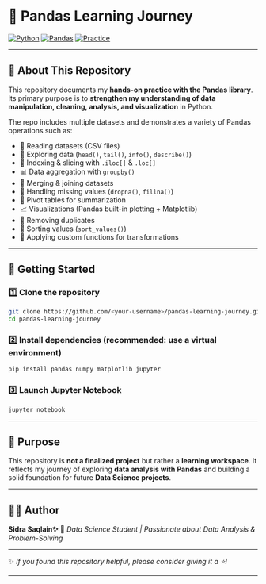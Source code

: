 # 📘 Pandas Learning Journey

[![Python](https://img.shields.io/badge/Python-3.x-blue.svg)](https://www.python.org/)
[![Pandas](https://img.shields.io/badge/Library-Pandas-green.svg)](https://pandas.pydata.org/)
[![Practice](https://img.shields.io/badge/Status-Learning%20in%20Progress-orange.svg)](https://github.com/)

---

## 📖 About This Repository

This repository documents my **hands-on practice with the Pandas library**.
Its primary purpose is to **strengthen my understanding of data manipulation, cleaning, analysis, and visualization** in Python.

The repo includes multiple datasets and demonstrates a variety of Pandas operations such as:

* 📂 Reading datasets (CSV files)
* 🔎 Exploring data (`head()`, `tail()`, `info()`, `describe()`)
* 🎯 Indexing & slicing with `.iloc[]` & `.loc[]`
* 📊 Data aggregation with `groupby()`
* 🔗 Merging & joining datasets
* 🔄 Handling missing values (`dropna()`, `fillna()`)
* 📑 Pivot tables for summarization
* 📈 Visualizations (Pandas built-in plotting + Matplotlib)
* 🧹 Removing duplicates
* 📐 Sorting values (`sort_values()`)
* 📝 Applying custom functions for transformations

---

## 🚀 Getting Started

### 1️⃣ Clone the repository

```bash
git clone https://github.com/<your-username>/pandas-learning-journey.git
cd pandas-learning-journey
```

### 2️⃣ Install dependencies (recommended: use a virtual environment)

```bash
pip install pandas numpy matplotlib jupyter
```

### 3️⃣ Launch Jupyter Notebook

```bash
jupyter notebook
```

---

## 🎯 Purpose

This repository is **not a finalized project** but rather a **learning workspace**.
It reflects my journey of exploring **data analysis with Pandas** and building a solid foundation for future **Data Science projects**.

---

## 👩‍💻 Author

**Sidra Saqlain✨**
📌 *Data Science Student | Passionate about Data Analysis & Problem-Solving*


---

✨ *If you found this repository helpful, please consider giving it a ⭐!*

---
